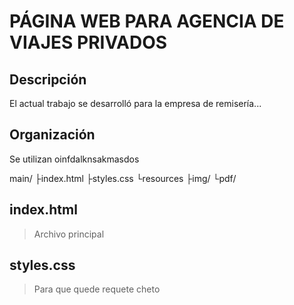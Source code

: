 # PÁGINA WEB PARA AGENCIA DE VIAJES PRIVADOS

## Descripción

El actual trabajo se desarrolló para la empresa de remisería...

## Organización

Se utilizan oinfdalknsakmasdos

main/
├index.html
├styles.css
└resources
  ├img/
  └pdf/

## index.html
> Archivo principal


## styles.css
> Para que quede requete cheto